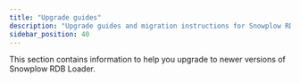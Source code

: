 ```yaml
---
title: "Upgrade guides"
description: "Upgrade guides and migration instructions for Snowplow RDB Loader versions with configuration changes and breaking updates."
sidebar_position: 40
---
```


This section contains information to help you upgrade to newer versions of Snowplow RDB Loader.
